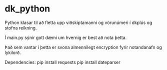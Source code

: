 # dk_python
Python klasar til að fletta upp viðskiptamanni og vörunúmeri í dkplús og stofna reikning.

Í main.py sýnir gott dæmi um hvernig er best að nota þetta.

Það sem vantar í þetta er svona almennilegt encryption fyrir notandanafn og lykilorð.

Dependencies:
pip install requests
pip install dateparser